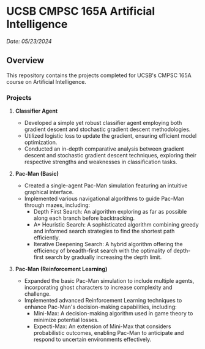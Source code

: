 # UCSB CMPSC 165A Artificial Intelligence
*Date: 05/23/2024*

## Overview
This repository contains the projects completed for UCSB's CMPSC 165A course on Artificial Intelligence.

### Projects
1. **Classifier Agent**
   - Developed a simple yet robust classifier agent employing both gradient descent and stochastic gradient descent methodologies.
   - Utilized logistic loss to update the gradient, ensuring efficient model optimization.
   - Conducted an in-depth comparative analysis between gradient descent and stochastic gradient descent techniques, exploring their respective strengths and weaknesses in classification tasks.

2. **Pac-Man (Basic)**
   - Created a single-agent Pac-Man simulation featuring an intuitive graphical interface.
   - Implemented various navigational algorithms to guide Pac-Man through mazes, including:
     - Depth First Search: An algorithm exploring as far as possible along each branch before backtracking.
     - A* Heuristic Search: A sophisticated algorithm combining greedy and informed search strategies to find the shortest path efficiently.
     - Iterative Deepening Search: A hybrid algorithm offering the efficiency of breadth-first search with the optimality of depth-first search by gradually increasing the depth limit.

3. **Pac-Man (Reinforcement Learning)**
   - Expanded the basic Pac-Man simulation to include multiple agents, incorporating ghost characters to increase complexity and challenge.
   - Implemented advanced Reinforcement Learning techniques to enhance Pac-Man's decision-making capabilities, including:
     - Mini-Max: A decision-making algorithm used in game theory to minimize potential losses.
     - Expecti-Max: An extension of Mini-Max that considers probabilistic outcomes, enabling Pac-Man to anticipate and respond to uncertain environments effectively.
